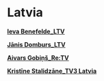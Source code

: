 # Latvia

[**Ieva Benefelde_LTV**](Latvia%202724b6c9c50780559dd1fb5ce8c30252/Ieva%20Benefelde_LTV%202724b6c9c50780e981b0e2c6ccb92656.md)

[**Jānis Domburs_LTV**](Latvia%202724b6c9c50780559dd1fb5ce8c30252/J%C4%81nis%20Domburs_LTV%202724b6c9c50780c2b47bf085a74f2c33.md)

[**Aivars Gobiņš_Re:TV**](Latvia%202724b6c9c50780559dd1fb5ce8c30252/Aivars%20Gobi%C5%86%C5%A1_Re%20TV%202724b6c9c507802380ffce3722e3ae84.md)

[**Kristīne Stalidzāne_TV3 Latvia**](Latvia%202724b6c9c50780559dd1fb5ce8c30252/Krist%C4%ABne%20Stalidz%C4%81ne_TV3%20Latvia%202724b6c9c5078060a8dce2b4cc2eef4e.md)